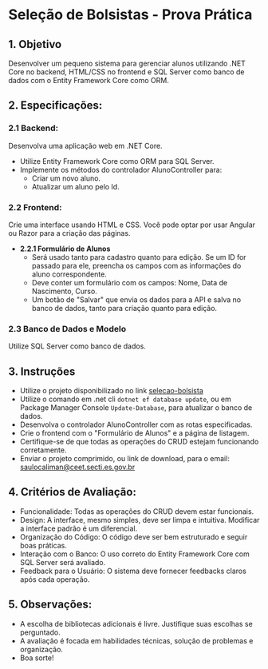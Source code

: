 # Seleção de Bolsistas - Prova Prática

## 1. Objetivo

Desenvolver um pequeno sistema para gerenciar alunos utilizando .NET Core no backend, HTML/CSS no frontend e SQL Server como banco de dados com o Entity Framework Core como ORM.

## 2. Especificações:

### 2.1 Backend:

Desenvolva uma aplicação web em .NET Core.

- Utilize Entity Framework Core como ORM para SQL Server.
- Implemente os métodos do controlador AlunoController para:
  - Criar um novo aluno.
  - Atualizar um aluno pelo Id.

### 2.2 Frontend:

Crie uma interface usando HTML e CSS. Você pode optar por usar Angular ou Razor para a criação das páginas.

- **2.2.1 Formulário de Alunos**
  - Será usado tanto para cadastro quanto para edição. Se um ID for passado para ele, preencha os campos com as informações do aluno correspondente.
  - Deve conter um formulário com os campos: Nome, Data de Nascimento, Curso.
  - Um botão de "Salvar" que envia os dados para a API e salva no banco de dados, tanto para criação quanto para edição.

### 2.3 Banco de Dados e Modelo

Utilize SQL Server como banco de dados.

## 3. Instruções

- Utilize o projeto disponibilizado no link [selecao-bolsista](https://github.com/alosaulo/selecao-bolsista.git)
- Utilize o comando em .net cli `dotnet ef database update`, ou em Package Manager Console `Update-Database`, para atualizar o banco de dados.
- Desenvolva o controlador AlunoController com as rotas especificadas.
- Crie o frontend com o "Formulário de Alunos" e a página de listagem.
- Certifique-se de que todas as operações do CRUD estejam funcionando corretamente.
- Enviar o projeto comprimido, ou link de download, para o email: saulocaliman@ceet.secti.es.gov.br

## 4. Critérios de Avaliação:

- Funcionalidade: Todas as operações do CRUD devem estar funcionais.
- Design: A interface, mesmo simples, deve ser limpa e intuitiva. Modificar a interface padrão é um diferencial.
- Organização do Código: O código deve ser bem estruturado e seguir boas práticas.
- Interação com o Banco: O uso correto do Entity Framework Core com SQL Server será avaliado.
- Feedback para o Usuário: O sistema deve fornecer feedbacks claros após cada operação.

## 5. Observações:

- A escolha de bibliotecas adicionais é livre. Justifique suas escolhas se perguntado.
- A avaliação é focada em habilidades técnicas, solução de problemas e organização.
- Boa sorte!
